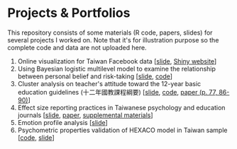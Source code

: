 # Projects & Portfolios
This repository consists of some materials (R code, papers, slides) for several projects I worked on. Note that it's for illustration purpose so the complete code and data are not uploaded here.

1. Online visualization for Taiwan Facebook data [[slide](https://github.com/qwding101/Projects-Portfolios/blob/main/01%20FBIssueAnalysis/2016FBissueAnalysis.pdf), [Shiny website](https://rayrdemo.shinyapps.io/DSRshiny_upload/)]
2. Using Bayesian logistic multilevel model to examine the relationship between personal belief and risk-taking [[slide](https://github.com/qwding101/Projects-Portfolios/blob/main/02%20BayesianLogistic/ValueAndRisktaking.pdf), [code](https://github.com/qwding101/Projects-Portfolios/blob/main/02%20BayesianLogistic/BayesianLogistic.R)]
3. Cluster analysis on teacher's attitude toward the 12-year basic education guidelines (十二年國教課程綱要) [[slide](https://github.com/qwding101/Projects-Portfolios/blob/main/03%20ClusterAnalysisEdu/2020TeacherReady_slide.pdf), [code](https://github.com/qwding101/Projects-Portfolios/blob/main/03%20ClusterAnalysisEdu/ClusterAnalysisTeacher.Rmd), [paper (p. 77, 86-90)](https://github.com/qwding101/Projects-Portfolios/blob/main/03%20ClusterAnalysisEdu/2020TeacherReady.pdf)]
4. Effect size reporting practices in Taiwanese psychology and education journals [[slide](https://github.com/qwding101/Projects-Portfolios/blob/main/04%20EffectSize/EffectSizeReview_slide.pdf), [paper](https://github.com/qwding101/Projects-Portfolios/blob/main/04%20EffectSize/ESreview_paper.pdf), [supplemental  materials](https://osf.io/n69xs/)]
5. Emotion profile analysis  [[slide](https://github.com/qwding101/Projects-Portfolios/blob/main/05%20EmoIndex/emo%20index.pdf)]
6. Psychometric properties validation of HEXACO model in Taiwan sample [[code](https://github.com/qwding101/Projects-Portfolios/blob/main/06%20ScaleVal/HEXACO_upload.Rmd), [slide](https://github.com/qwding101/Projects-Portfolios/blob/main/06%20ScaleVal/Lec_HEXACO_pdf_short.pdf)]
